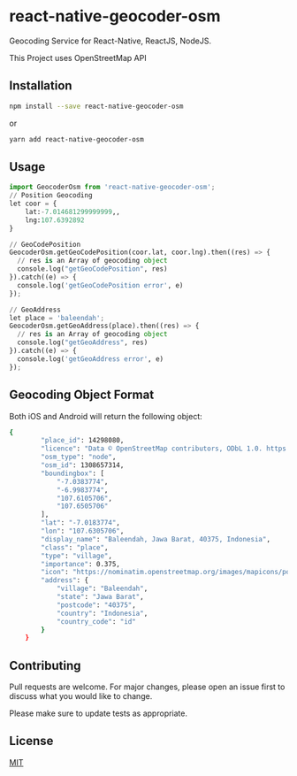 # react-native-geocoder-osm

Geocoding Service for React-Native, ReactJS, NodeJS.


This Project uses OpenStreetMap API

## Installation

```bash
npm install --save react-native-geocoder-osm
```
or

```bash
yarn add react-native-geocoder-osm
```
## Usage

```python
import GeocoderOsm from 'react-native-geocoder-osm';
// Position Geocoding
let coor = {
    lat:-7.014681299999999,,
    lng:107.6392892
}

// GeoCodePosition
GeocoderOsm.getGeoCodePosition(coor.lat, coor.lng).then((res) => {
  // res is an Array of geocoding object
  console.log("getGeoCodePosition", res)
}).catch((e) => {
  console.log('getGeoCodePosition error', e)
});

// GeoAddress
let place = 'baleendah';
GeocoderOsm.getGeoAddress(place).then((res) => {
  // res is an Array of geocoding object
  console.log("getGeoAddress", res)
}).catch((e) => {
  console.log('getGeoAddress error', e)
});
```

## Geocoding Object Format
Both iOS and Android will return the following object:
```bash
{
        "place_id": 14298080,
        "licence": "Data © OpenStreetMap contributors, ODbL 1.0. https://osm.org/copyright",
        "osm_type": "node",
        "osm_id": 1308657314,
        "boundingbox": [
            "-7.0383774",
            "-6.9983774",
            "107.6105706",
            "107.6505706"
        ],
        "lat": "-7.0183774",
        "lon": "107.6305706",
        "display_name": "Baleendah, Jawa Barat, 40375, Indonesia",
        "class": "place",
        "type": "village",
        "importance": 0.375,
        "icon": "https://nominatim.openstreetmap.org/images/mapicons/poi_place_village.p.20.png",
        "address": {
            "village": "Baleendah",
            "state": "Jawa Barat",
            "postcode": "40375",
            "country": "Indonesia",
            "country_code": "id"
        }
    }
```

## Contributing
Pull requests are welcome. For major changes, please open an issue first to discuss what you would like to change.

Please make sure to update tests as appropriate.

## License
[MIT](https://choosealicense.com/licenses/mit/)
